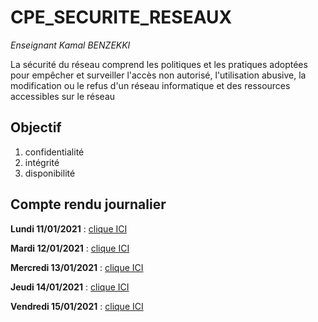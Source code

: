 # CPE_SECURITE_RESEAUX

*Enseignant Kamal BENZEKKI*

La sécurité du réseau comprend les politiques et les pratiques adoptées pour empêcher et surveiller l'accès non autorisé, l'utilisation abusive, la modification ou le refus d'un réseau informatique et des ressources accessibles sur le réseau


## Objectif
1. confidentialité
2. intégrité
3. disponibilité


## Compte rendu journalier

**Lundi 11/01/2021** : [clique ICI](/1_Lundi/CR1.md)


**Mardi 12/01/2021** : [clique ICI](/2_Mardi/CR2.md)


**Mercredi 13/01/2021** : [clique ICI](/3_Mercredi/CR3.md)


**Jeudi 14/01/2021** : [clique ICI](/4_Jeudi/CR4.md)


**Vendredi 15/01/2021** : [clique ICI](/5_Vendredi/CR5.md)
